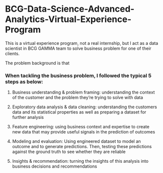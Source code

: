 # BCG-Data-Science-Advanced-Analytics-Virtual-Experience-Program

This is a virtual experience program, not a real internship, but I act as a data scientist in BCG GAMMA team to solve business problem for one of their clients.

The problem background is that

### When tackling the business problem, I followed the typical 5 steps as below:

1. Business understanding & problem framing: understanding the context of the customer and the problem they’re trying to solve with data

2. Exploratory data analysis & data cleaning: understanding the customers data and its statistical properties as well as preparing a dataset for further analysis

3. Feature engineering: using business context and expertise to create new data that may provide useful signals in the prediction of outcomes

4. Modeling and evaluation: Using engineered dataset to model an outcome and to generate predictions. Then, testing these predictions against the ground truth to see whether they are reliable

5. Insights & recommendation: turning the insights of this analysis into business decisions and recommendations
